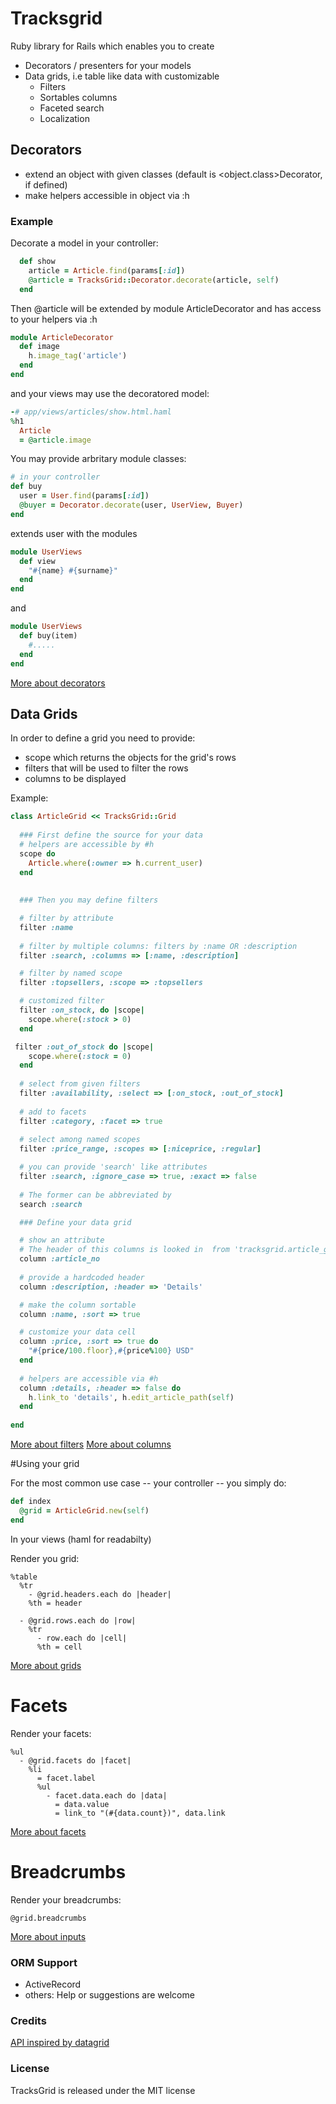 # Tracksgrid

Ruby library for Rails which enables you to create

* Decorators / presenters for your models
* Data grids, i.e table like data with customizable
  * Filters
  * Sortables columns
  * Faceted search
  * Localization

## Decorators

* extend an object with given classes (default is \<object.class\>Decorator, if defined)
* make helpers accessible in object via :h

### Example

Decorate a model in your controller:

```ruby
  def show
    article = Article.find(params[:id])
    @article = TracksGrid::Decorator.decorate(article, self)
  end
```

Then @article will be extended by module ArticleDecorator
and has access to your helpers via :h

```ruby
module ArticleDecorator
  def image
    h.image_tag('article')
  end
end
```
and your views may use the decoratored model: 

```ruby
-# app/views/articles/show.html.haml
%h1 
  Article
  = @article.image

```

You may provide arbritary module classes:

```ruby
# in your controller
def buy
  user = User.find(params[:id])
  @buyer = Decorator.decorate(user, UserView, Buyer)
end
```
extends user with the modules

```ruby
module UserViews
  def view
    "#{name} #{surname}"
  end
end
```
and

```ruby
module UserViews
  def buy(item)
    #.....
  end
end
```

[More about decorators](https://github.com/tracksun/tracksgrid/wiki/Decorators)

## Data Grids

In order to define a grid you need to provide:

* scope which returns the objects for the grid's rows
* filters that will be used to filter the rows
* columns to be displayed

Example:

```ruby
class ArticleGrid << TracksGrid::Grid
   
  ### First define the source for your data
  # helpers are accessible by #h
  scope do
    Article.where(:owner => h.current_user)
  end
  
     
  ### Then you may define filters 

  # filter by attribute
  filter :name
  
  # filter by multiple columns: filters by :name OR :description
  filter :search, :columns => [:name, :description]

  # filter by named scope
  filter :topsellers, :scope => :topsellers

  # customized filter 
  filter :on_stock, do |scope|
    scope.where(:stock > 0)
  end

 filter :out_of_stock do |scope|
    scope.where(:stock = 0)
  end
  
  # select from given filters
  filter :availability, :select => [:on_stock, :out_of_stock]
    
  # add to facets
  filter :category, :facet => true              
  
  # select among named scopes
  filter :price_range, :scopes => [:niceprice, :regular] 

  # you can provide 'search' like attributes
  filter :search, :ignore_case => true, :exact => false
  
  # The former can be abbreviated by
  search :search

  ### Define your data grid

  # show an attribute
  # The header of this columns is looked in  from 'tracksgrid.article_grid.headers.acticle_no'
  column :article_no
  
  # provide a hardcoded header
  column :description, :header => 'Details'

  # make the column sortable
  column :name, :sort => true     

  # customize your data cell
  column :price, :sort => true do
    "#{price/100.floor},#{price%100} USD"
  end
  
  # helpers are accessible via #h
  column :details, :header => false do
    h.link_to 'details', h.edit_article_path(self)
  end
  
end
```

[More about filters](https://github.com/tracksun/tracksgrid/wiki/Filters)
[More about columns](https://github.com/tracksun/tracksgrid/wiki/Columns)


#Using your grid

For the most common use case -- your controller -- you simply do:

```ruby
def index
  @grid = ArticleGrid.new(self)
end
```

In your views (haml for readabilty)

Render you grid:

```haml
%table
  %tr
    - @grid.headers.each do |header|
    %th = header

  - @grid.rows.each do |row|
    %tr
      - row.each do |cell|
      %th = cell 
```
[More about grids](https://github.com/tracksun/tracksgrid/wiki/Grids)

# Facets

Render your facets:

```haml
%ul
  - @grid.facets do |facet|
    %li
      = facet.label
      %ul
        - facet.data.each do |data|
          = data.value
          = link_to "(#{data.count})", data.link

```
[More about facets](https://github.com/tracksun/tracksgrid/wiki/Facets)

# Breadcrumbs

Render your breadcrumbs:

```haml
@grid.breadcrumbs
```


[More about inputs](https://github.com/tracksun/tracksgrid/wiki/Inputs)



### ORM Support

* ActiveRecord
* others: Help or suggestions are welcome


### Credits

[API inspired by datagrid](https://github.com/bogdan/datagrid)

### License

TracksGrid is released under the MIT license
